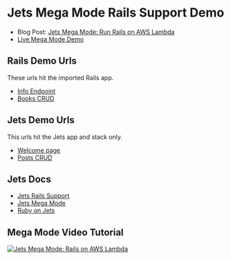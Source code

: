 # Jets Mega Mode Rails Support Demo

* Blog Post: [Jets Mega Mode: Run Rails on AWS Lambda](https://blog.boltops.com/2018/11/03/jets-mega-mode-run-rails-on-aws-lambda)
* [Live Mega Mode Demo](https://mega.demo.rubyonjets.com/)

## Rails Demo Urls

These urls hit the imported Rails app.

* [Info Endpoint](https://mega.demo.rubyonjets.com/info)
* [Books CRUD](https://mega.demo.rubyonjets.com/books)

## Jets Demo Urls

This urls hit the Jets app and stack only.

* [Welcome page](https://mega.demo.rubyonjets.com/)
* [Posts CRUD](https://mega.demo.rubyonjets.com/posts)

## Jets Docs

* [Jets Rails Support](http://rubyonjets.com/docs/rails-support/)
* [Jets Mega Mode](http://rubyonjets.com/docs/megamode/)
* [Ruby on Jets](http://rubyonjets.com)

## Mega Mode Video Tutorial

[![Jets Mega Mode: Rails on AWS Lambda](https://img.youtube.com/vi/gDLH9ui9ITk/0.jpg)](https://www.youtube.com/watch?v=gDLH9ui9ITk)
